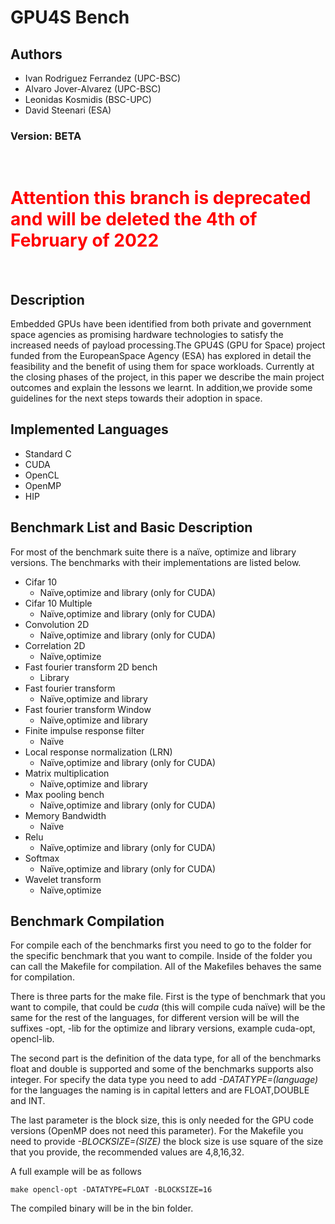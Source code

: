# **GPU4S Bench**

## **Authors**
- Ivan Rodriguez Ferrandez (UPC-BSC)
- Alvaro Jover-Alvarez (UPC-BSC)
- Leonidas Kosmidis (BSC-UPC)
- David Steenari (ESA)

### **Version: BETA**  
<br/>
<h1><b><span style="color:red">Attention this branch is deprecated and will be deleted  the 4th of February of 2022</span></b></h1>
<br/>

## **Description**
Embedded  GPUs  have  been  identified  from  both private  and  government  space  agencies  as  promising  hardware technologies to satisfy the increased needs of payload processing.The GPU4S (GPU for Space) project funded from the EuropeanSpace  Agency  (ESA)  has  explored  in  detail  the  feasibility  and the  benefit  of  using  them  for  space  workloads.  Currently  at  the closing phases of the project, in this paper we describe the main project outcomes and explain the lessons we learnt. In addition,we  provide  some  guidelines  for  the  next  steps  towards  their adoption  in  space.


## **Implemented Languages**
- Standard C
- CUDA
- OpenCL
- OpenMP
- HIP
  
## **Benchmark List and Basic Description**

For most of the benchmark suite there is a naïve, optimize and library versions. The benchmarks with their implementations are listed below.
- Cifar 10
  - Naïve,optimize and library (only for CUDA)
- Cifar 10 Multiple
  - Naïve,optimize and library (only for CUDA)
- Convolution 2D
  - Naïve,optimize and library (only for CUDA)
- Correlation 2D
  - Naïve,optimize
- Fast fourier transform 2D bench
  - Library
- Fast fourier transform
  - Naïve,optimize and library 
- Fast fourier transform Window
  - Naïve,optimize and library
- Finite impulse response filter
  - Naïve
- Local response normalization (LRN)
  - Naïve,optimize and library (only for CUDA)
- Matrix multiplication
  - Naïve,optimize and library
- Max pooling bench
  - Naïve,optimize and library (only for CUDA)
- Memory Bandwidth 
  - Naïve
- Relu
  - Naïve,optimize and library (only for CUDA)
- Softmax
  - Naïve,optimize and library (only for CUDA)
- Wavelet transform
  - Naïve,optimize


## **Benchmark Compilation**
For compile each of the benchmarks first you need to go to the folder for the specific benchmark that you want to compile.
Inside of the folder you can call the Makefile for compilation. All of the Makefiles behaves the same for compilation. 

There is three parts for the make file. 
First is the type of benchmark that you want to compile, that could be *cuda* (this will compile cuda naïve) will be the same for the rest of the languages, for different version will be will the suffixes -opt, -lib for the optimize and library versions, example cuda-opt, opencl-lib.

The second part is the definition of the data type, for all of the benchmarks float and double is supported and some of the benchmarks supports also integer. For specify the data type you need to add *-DATATYPE=(language)* for the languages the naming is in capital letters and are FLOAT,DOUBLE and INT. 

The last parameter is the block size, this is only needed for the GPU code versions (OpenMP does not need this parameter). For the Makefile you need to provide *-BLOCKSIZE=(SIZE)* the block size is use square of the size that you provide, the recommended values are 4,8,16,32.

A full example will be as follows

``` make opencl-opt -DATATYPE=FLOAT -BLOCKSIZE=16 ```

The compiled binary will be in the bin folder.



